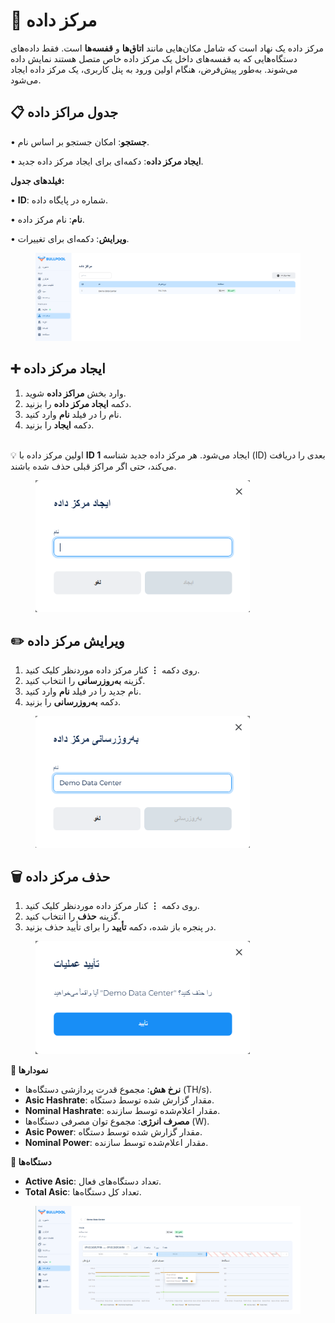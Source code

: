 # 🏢 مرکز داده

مرکز داده یک نهاد است که شامل مکان‌هایی مانند **اتاق‌ها** و **قفسه‌ها** است. فقط داده‌های دستگاه‌هایی که به قفسه‌های داخل یک مرکز داده خاص متصل هستند نمایش داده می‌شوند. به‌طور پیش‌فرض، هنگام اولین ورود به پنل کاربری، یک مرکز داده ایجاد می‌شود.

## **📋 جدول مراکز داده**

• **جستجو**: امکان جستجو بر اساس نام.

• **ایجاد مرکز داده**: دکمه‌ای برای ایجاد مرکز داده جدید.

**فیلدهای جدول:**

• **ID**: شماره در پایگاه داده.

• **نام**: نام مرکز داده.

• **ویرایش**: دکمه‌ای برای تغییرات.

<figure><img src="../../.gitbook/assets/image (34).png" alt=""><figcaption></figcaption></figure>

## ➕ ایجاد مرکز داده

1. وارد بخش **مراکز داده** شوید.
2. دکمه **ایجاد مرکز داده** را بزنید.
3. نام را در فیلد **نام** وارد کنید.
4. دکمه **ایجاد** را بزنید.

\
💡 اولین مرکز داده با **ID 1** ایجاد می‌شود. هر مرکز داده جدید شناسه (ID) بعدی را دریافت می‌کند، حتی اگر مراکز قبلی حذف شده باشند.

<figure><img src="../../.gitbook/assets/image (35).png" alt="" width="343"><figcaption></figcaption></figure>

## **✏️ ویرایش مرکز داده**

1. روی دکمه **⋮** کنار مرکز داده موردنظر کلیک کنید.
2. گزینه **به‌روزرسانی** را انتخاب کنید.
3. نام جدید را در فیلد **نام** وارد کنید.
4. دکمه **به‌روزرسانی** را بزنید.

<figure><img src="../../.gitbook/assets/image (36).png" alt="" width="343"><figcaption></figcaption></figure>

## **🗑️ حذف مرکز داده**

1. روی دکمه **⋮** کنار مرکز داده موردنظر کلیک کنید.
2. گزینه **حذف** را انتخاب کنید.
3. در پنجره باز شده، دکمه **تأیید** را برای تأیید حذف بزنید.

<figure><img src="../../.gitbook/assets/image (37).png" alt="" width="343"><figcaption></figcaption></figure>

**🔹 نمودارها**

* **نرخ هش**: مجموع قدرت پردازشی دستگاه‌ها (TH/s).
* **Asic Hashrate**: مقدار گزارش شده توسط دستگاه.
* **Nominal Hashrate**: مقدار اعلام‌شده توسط سازنده.
* **مصرف انرژی**: مجموع توان مصرفی دستگاه‌ها (W).
* **Asic Power**: مقدار گزارش شده توسط دستگاه.
* **Nominal Power**: مقدار اعلام‌شده توسط سازنده.

**🔹 دستگاه‌ها**

* **Active Asic**: تعداد دستگاه‌های فعال.
* **Total Asic**: تعداد کل دستگاه‌ها.

<figure><img src="../../.gitbook/assets/image (38).png" alt=""><figcaption></figcaption></figure>
